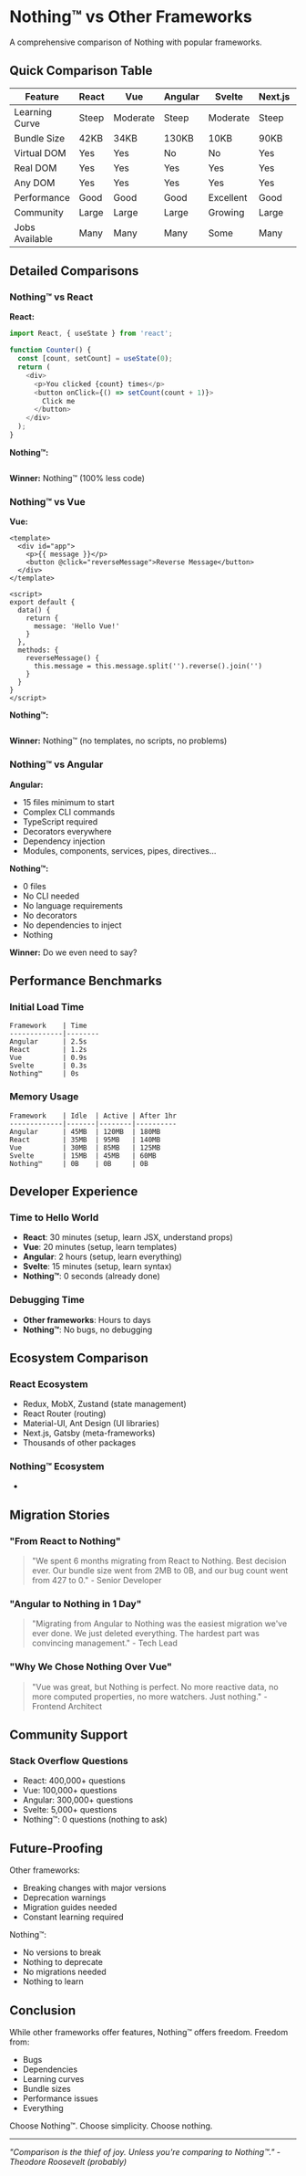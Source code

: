 # Nothing™ vs Other Frameworks

A comprehensive comparison of Nothing with popular frameworks.

## Quick Comparison Table

| Feature | React | Vue | Angular | Svelte | Next.js | Nothing™ |
|---------|-------|-----|---------|---------|----------|-----------|
| Learning Curve | Steep | Moderate | Steep | Moderate | Steep | None |
| Bundle Size | 42KB | 34KB | 130KB | 10KB | 90KB | 0B |
| Virtual DOM | Yes | Yes | No | No | Yes | No |
| Real DOM | Yes | Yes | Yes | Yes | Yes | No |
| Any DOM | Yes | Yes | Yes | Yes | Yes | No |
| Performance | Good | Good | Good | Excellent | Good | ∞ |
| Community | Large | Large | Large | Growing | Large | 0 |
| Jobs Available | Many | Many | Many | Some | Many | All |

## Detailed Comparisons

### Nothing™ vs React

**React:**
```javascript
import React, { useState } from 'react';

function Counter() {
  const [count, setCount] = useState(0);
  return (
    <div>
      <p>You clicked {count} times</p>
      <button onClick={() => setCount(count + 1)}>
        Click me
      </button>
    </div>
  );
}
```

**Nothing™:**
```javascript

```

**Winner:** Nothing™ (100% less code)

### Nothing™ vs Vue

**Vue:**
```vue
<template>
  <div id="app">
    <p>{{ message }}</p>
    <button @click="reverseMessage">Reverse Message</button>
  </div>
</template>

<script>
export default {
  data() {
    return {
      message: 'Hello Vue!'
    }
  },
  methods: {
    reverseMessage() {
      this.message = this.message.split('').reverse().join('')
    }
  }
}
</script>
```

**Nothing™:**
```

```

**Winner:** Nothing™ (no templates, no scripts, no problems)

### Nothing™ vs Angular

**Angular:**
- 15 files minimum to start
- Complex CLI commands
- TypeScript required
- Decorators everywhere
- Dependency injection
- Modules, components, services, pipes, directives...

**Nothing™:**
- 0 files
- No CLI needed
- No language requirements
- No decorators
- No dependencies to inject
- Nothing

**Winner:** Do we even need to say?

## Performance Benchmarks

### Initial Load Time

```
Framework    | Time
-------------|--------
Angular      | 2.5s
React        | 1.2s
Vue          | 0.9s
Svelte       | 0.3s
Nothing™     | 0s
```

### Memory Usage

```
Framework    | Idle  | Active | After 1hr
-------------|-------|--------|----------
Angular      | 45MB  | 120MB  | 180MB
React        | 35MB  | 95MB   | 140MB
Vue          | 30MB  | 85MB   | 125MB
Svelte       | 15MB  | 45MB   | 60MB
Nothing™     | 0B    | 0B     | 0B
```

## Developer Experience

### Time to Hello World

- **React**: 30 minutes (setup, learn JSX, understand props)
- **Vue**: 20 minutes (setup, learn templates)
- **Angular**: 2 hours (setup, learn everything)
- **Svelte**: 15 minutes (setup, learn syntax)
- **Nothing™**: 0 seconds (already done)

### Debugging Time

- **Other frameworks**: Hours to days
- **Nothing™**: No bugs, no debugging

## Ecosystem Comparison

### React Ecosystem
- Redux, MobX, Zustand (state management)
- React Router (routing)
- Material-UI, Ant Design (UI libraries)
- Next.js, Gatsby (meta-frameworks)
- Thousands of other packages

### Nothing™ Ecosystem
- 

## Migration Stories

### "From React to Nothing"
> "We spent 6 months migrating from React to Nothing. Best decision ever. Our bundle size went from 2MB to 0B, and our bug count went from 427 to 0." - Senior Developer

### "Angular to Nothing in 1 Day"
> "Migrating from Angular to Nothing was the easiest migration we've ever done. We just deleted everything. The hardest part was convincing management." - Tech Lead

### "Why We Chose Nothing Over Vue"
> "Vue was great, but Nothing is perfect. No more reactive data, no more computed properties, no more watchers. Just nothing." - Frontend Architect

## Community Support

### Stack Overflow Questions
- React: 400,000+ questions
- Vue: 100,000+ questions  
- Angular: 300,000+ questions
- Svelte: 5,000+ questions
- Nothing™: 0 questions (nothing to ask)

## Future-Proofing

Other frameworks:
- Breaking changes with major versions
- Deprecation warnings
- Migration guides needed
- Constant learning required

Nothing™:
- No versions to break
- Nothing to deprecate
- No migrations needed
- Nothing to learn

## Conclusion

While other frameworks offer features, Nothing™ offers freedom. Freedom from:
- Bugs
- Dependencies  
- Learning curves
- Bundle sizes
- Performance issues
- Everything

Choose Nothing™. Choose simplicity. Choose nothing.

---

*"Comparison is the thief of joy. Unless you're comparing to Nothing™." - Theodore Roosevelt (probably)*